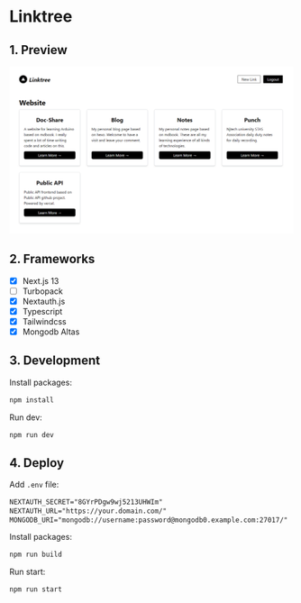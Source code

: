 # Linktree

## 1. Preview

![preview](./images/preview.png)

## 2. Frameworks

- [x] Next.js 13
- [ ] Turbopack
- [x] Nextauth.js
- [x] Typescript
- [x] Tailwindcss
- [x] Mongodb Altas

## 3. Development

Install packages:

```bash
npm install
```

Run dev:

```bash
npm run dev
```

## 4. Deploy

Add `.env` file:

```env
NEXTAUTH_SECRET="8GYrPDgw9wj5213UHWIm"
NEXTAUTH_URL="https://your.domain.com/"
MONGODB_URI="mongodb://username:password@mongodb0.example.com:27017/"
```

Install packages:

```bash
npm run build
```

Run start:

```bash
npm run start
```
